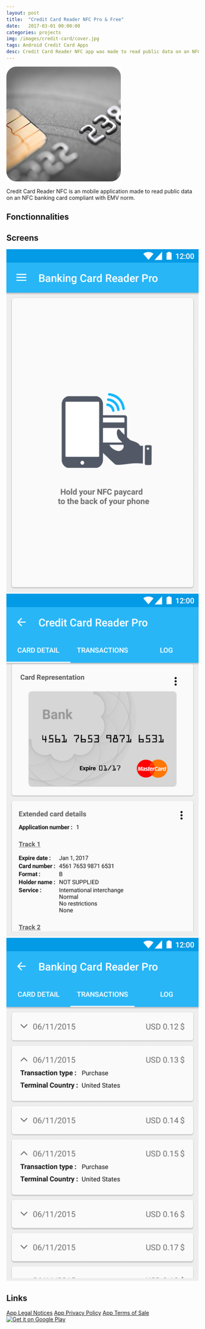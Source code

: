```yaml
---
layout: post
title:  "Credit Card Reader NFC Pro & Free"
date:   2017-03-01 00:00:00
categories: projects
img: /images/credit-card/cover.jpg
tags: Android Credit Card Apps
desc: Credit Card Reader NFC app was made to read public data on an NFC banking card compliant with EMV norm.
---
```

<img class="icon-app" src="/images/credit-card/icon-pro.png"/>

Credit Card Reader NFC is an mobile application made to read public data on an NFC banking card compliant with EMV norm.


## Fonctionnalities


## Screens

<div class="screen-container">
    <img class="screen" src="/images/credit-card/screen1.png"/>
    <img class="screen" src="/images/credit-card/screen2.png"/>
    <img class="screen" src="/images/credit-card/screen3.png"/>
</div>

## Links
<div class="app-doc">
    <a href="/">App Legal Notices</a>
    <a href="/">App Privacy Policy</a>
    <a href="/">App Terms of Sale</a>
</div>
<a href='https://play.google.com/store/apps/details?id=com.github.devnied.emvnfccard.pro' class="no-icon"><img class="app-link" alt='Get it on Google Play' src='https://play.google.com/intl/en_us/badges/images/generic/en_badge_web_generic.png'/></a>